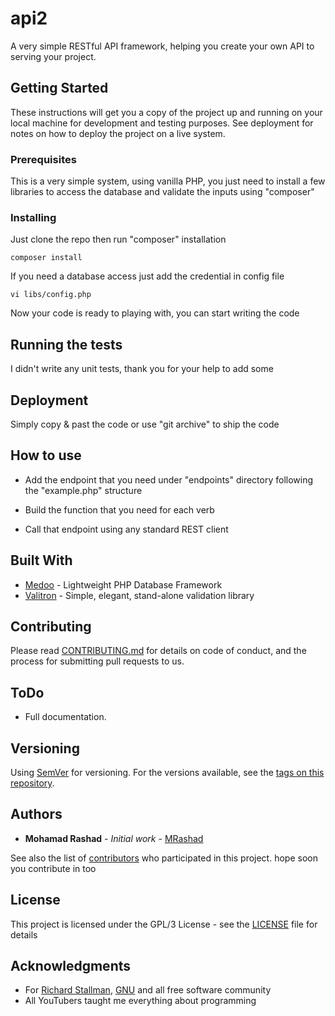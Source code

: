 # api2

A very simple RESTful API framework, helping you create your own API to serving your project.

## Getting Started

These instructions will get you a copy of the project up and running on your local machine for development and testing purposes. See deployment for notes on how to deploy the project on a live system.

### Prerequisites

This is a very simple system, using vanilla PHP, you just need to install a few libraries to access the database and validate the inputs using "composer"

### Installing

Just clone the repo then run "composer" installation

```
composer install
```

If you need a database access just add the credential in config file

```
vi libs/config.php
```

Now your code is ready to playing with, you can start writing the code

## Running the tests

I didn't write any unit tests, thank you for your help to add some

## Deployment

Simply copy & past the code or use "git archive" to ship the code

## How to use

* Add the endpoint that you need under "endpoints" directory following the "example.php" structure
* Build the function that you need for each verb

* Call that endpoint using any standard REST client

## Built With

* [Medoo](https://medoo.in/) - Lightweight PHP Database Framework
* [Valitron](https://github.com/vlucas/valitron) - Simple, elegant, stand-alone validation library

## Contributing

Please read [CONTRIBUTING.md](https://github.com/mrashad10/api2/blob/master/CONTRIBUTING.md) for details on code of conduct, and the process for submitting pull requests to us.

## ToDo

* Full documentation.

## Versioning

Using [SemVer](http://semver.org/) for versioning. For the versions available, see the [tags on this repository](https://github.com/mrashad10/api2/tags). 

## Authors

* **Mohamad Rashad** - *Initial work* - [MRashad](https://mrashad.com)

See also the list of [contributors](https://github.com/mrashad10/api2/graphs/contributors) who participated in this project. hope soon you contribute in too

## License

This project is licensed under the GPL/3 License - see the [LICENSE](LICENSE) file for details

## Acknowledgments

* For [Richard Stallman](https://stallman.org/), [GNU](https://www.gnu.org/) and all free software community
* All YouTubers taught me everything about programming

